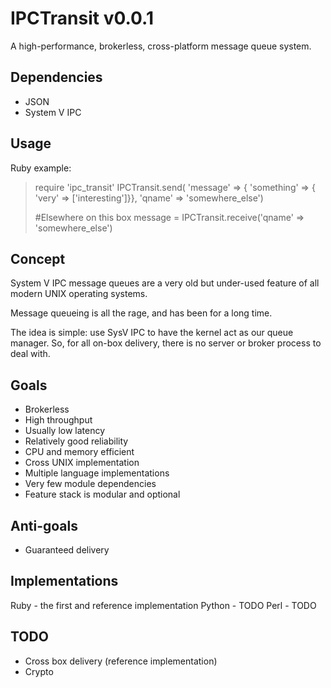# IPCTransit v0.0.1
A high-performance, brokerless, cross-platform message queue system.

## Dependencies
* JSON
* System V IPC

## Usage
Ruby example:
> require 'ipc_transit'
> IPCTransit.send(
>    'message' => { 'something' => { 'very' => ['interesting']}},
>    'qname' => 'somewhere_else')
>
> #Elsewhere on this box
> message = IPCTransit.receive('qname' => 'somewhere_else')

## Concept
System V IPC message queues are a very old but under-used feature of all
modern UNIX operating systems.

Message queueing is all the rage, and has been for a long time.

The idea is simple: use SysV IPC to have the kernel act as our queue manager.
So, for all on-box delivery, there is no server or broker process to deal
with.

## Goals
* Brokerless
* High throughput
* Usually low latency
* Relatively good reliability
* CPU and memory efficient
* Cross UNIX implementation
* Multiple language implementations
* Very few module dependencies
* Feature stack is modular and optional

## Anti-goals
* Guaranteed delivery

## Implementations
Ruby - the first and reference implementation
Python - TODO
Perl - TODO

## TODO
* Cross box delivery (reference implementation)
* Crypto


